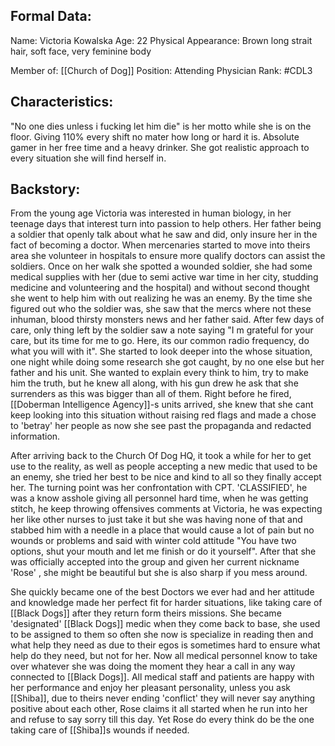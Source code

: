 ## Formal Data:

Name: Victoria Kowalska
Age: 22
Physical Appearance: Brown long strait hair, soft face, very feminine body

Member of: [[Church of Dog]]
Position: Attending Physician
Rank: #CDL3 

## Characteristics:
"No one dies unless i fucking let him die" is her motto while she is on the floor. Giving 110% every shift no mater how long or hard it is. Absolute gamer in her free time and a heavy drinker. She got realistic approach to every situation she will find herself in.

## Backstory:
From the young age Victoria was interested in human biology, in her teenage days that interest turn into passion to help others. Her father being a soldier that openly talk about what he saw and did, only insure her in the fact of becoming a doctor. When mercenaries started to move into theirs area she volunteer in hospitals to ensure more qualify doctors can assist the soldiers. Once on her walk she spotted a wounded soldier, she had some medical supplies with her (due to semi active war time in her city, studding medicine and volunteering and the hospital) and without second thought she went to help him with out realizing he was an enemy. By the time she figured out who the soldier was, she saw that the mercs where not these inhuman, blood thirsty monsters news and her father said. After few days of care, only thing left by the soldier saw a note saying "I m grateful for your care, but its time for me to go. Here, its our common radio frequency, do what you will with it". She started to look deeper into the whose situation, one night while doing some research she got caught, by no one else but her father and his unit. She wanted to explain every think to him, try to make him the truth, but he knew all along, with his gun drew he ask that she surrenders as this was bigger than all of them. Right before he fired, [[Doberman Intelligence Agency]]-s units arrived, she knew that she cant keep looking into this situation without raising red flags and made a chose to 'betray' her people as now she see past the propaganda and redacted information. 

After arriving back to the Church Of Dog HQ, it took a while for her to get use to the reality, as well as people accepting a new medic that used to be an enemy, she tried her best to be nice and kind to all so they finally accept her. The turning point was her confrontation with CPT. 'CLASSIFIED', he was a know asshole giving all personnel hard time, when he was getting stitch, he keep throwing offensives comments at Victoria, he was expecting her like other nurses to just take it but she was having none of that and stabbed him with a needle in a place that would cause a lot of pain but no wounds or problems and said with winter cold attitude "You have two options, shut your mouth and let me finish or do it yourself". After that she was officially accepted into the group and given her current nickname 'Rose' , she might be beautiful but she is also sharp if you mess around. 

She quickly became one of the best Doctors we ever had and her attitude and knowledge made her perfect fit for harder situations, like taking care of [[Black Dogs]] after they return form theirs missions. She became 'designated' [[Black Dogs]] medic when they come back to base, she used to be assigned to them so often she now is specialize in reading then and what help they need as due to their egos is sometimes hard to ensure what help do they need, but not for her. Now all medical personnel know to take over whatever she was doing the moment they hear a call in any way connected to [[Black Dogs]]. All medical staff and patients are happy with her performance and enjoy her pleasant personality, unless you ask [[Shiba]], due to theirs never ending 'conflict' they will never say anything positive about each other, Rose claims it all started when he run into her and refuse to say sorry till this day. Yet Rose do every think do be the one taking care of [[Shiba]]s wounds if needed.
